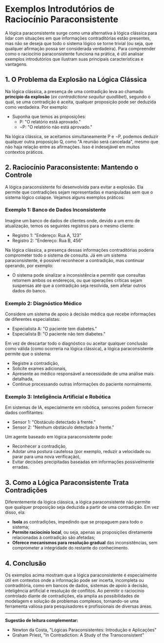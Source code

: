 
# Exemplos Introdutórios de Raciocínio Paraconsistente

A lógica paraconsistente surge como uma alternativa à lógica clássica para lidar com situações em que informações contraditórias estão presentes, mas não se deseja que todo o sistema lógico se torne trivial (ou seja, que qualquer afirmação possa ser considerada verdadeira). Para compreender como o raciocínio paraconsistente funciona na prática, é útil analisar exemplos introdutórios que ilustram suas principais características e vantagens.

## 1. O Problema da Explosão na Lógica Clássica

Na lógica clássica, a presença de uma contradição leva ao chamado **princípio da explosão** (*ex contradictione sequitur quodlibet*), segundo o qual, se uma contradição é aceita, qualquer proposição pode ser deduzida como verdadeira. Por exemplo:

- Suponha que temos as proposições:
  - P: "O relatório está aprovado."
  - ¬P: "O relatório não está aprovado."

Na lógica clássica, se aceitamos simultaneamente P e ¬P, podemos deduzir qualquer outra proposição Q, como "A reunião será cancelada", mesmo que não haja relação entre as afirmações. Isso é indesejável em muitos contextos práticos.

## 2. Raciocínio Paraconsistente: Mantendo o Controle

A lógica paraconsistente foi desenvolvida para evitar a explosão. Ela permite que contradições sejam representadas e manipuladas sem que o sistema lógico colapse. Vejamos alguns exemplos práticos:

### Exemplo 1: Banco de Dados Inconsistente

Imagine um banco de dados de clientes onde, devido a um erro de atualização, temos os seguintes registros para o mesmo cliente:

- Registro 1: "Endereço: Rua A, 123"
- Registro 2: "Endereço: Rua B, 456"

Na lógica clássica, a presença dessas informações contraditórias poderia comprometer todo o sistema de consulta. Já em um sistema paraconsistente, é possível reconhecer a contradição, mas continuar operando, por exemplo:

- O sistema pode sinalizar a inconsistência e permitir que consultas retornem ambos os endereços, ou que operações críticas sejam suspensas até que a contradição seja resolvida, sem afetar outros dados do banco.

### Exemplo 2: Diagnóstico Médico

Considere um sistema de apoio à decisão médica que recebe informações de diferentes especialistas:

- Especialista A: "O paciente tem diabetes."
- Especialista B: "O paciente não tem diabetes."

Em vez de descartar todo o diagnóstico ou aceitar qualquer conclusão como válida (como ocorreria na lógica clássica), a lógica paraconsistente permite que o sistema:

- Registre a contradição,
- Solicite exames adicionais,
- Apresente ao médico responsável a necessidade de uma análise mais detalhada,
- Continue processando outras informações do paciente normalmente.

### Exemplo 3: Inteligência Artificial e Robótica

Em sistemas de IA, especialmente em robótica, sensores podem fornecer dados conflitantes:

- Sensor 1: "Obstáculo detectado à frente."
- Sensor 2: "Nenhum obstáculo detectado à frente."

Um agente baseado em lógica paraconsistente pode:

- Reconhecer a contradição,
- Adotar uma postura cautelosa (por exemplo, reduzir a velocidade ou parar para uma nova verificação),
- Evitar decisões precipitadas baseadas em informações possivelmente erradas.

## 3. Como a Lógica Paraconsistente Trata Contradições

Diferentemente da lógica clássica, a lógica paraconsistente não permite que qualquer proposição seja deduzida a partir de uma contradição. Em vez disso, ela:

- **Isola** as contradições, impedindo que se propaguem para todo o sistema;
- **Permite raciocínio local**, ou seja, apenas as proposições diretamente relacionadas à contradição são afetadas;
- **Oferece mecanismos para resolução gradual** das inconsistências, sem comprometer a integridade do restante do conhecimento.

## 4. Conclusão

Os exemplos acima mostram que a lógica paraconsistente é especialmente útil em contextos onde a informação pode ser incerta, incompleta ou contraditória, como em bancos de dados, sistemas de apoio à decisão, inteligência artificial e resolução de conflitos. Ao permitir o raciocínio controlado diante de contradições, ela amplia as possibilidades de modelagem e solução de problemas complexos, tornando-se uma ferramenta valiosa para pesquisadores e profissionais de diversas áreas.

---
**Sugestão de leitura complementar:**  
- Newton da Costa, "Lógicas Paraconsistentes: Introdução e Aplicações"
- Graham Priest, "In Contradiction: A Study of the Transconsistent"
```
